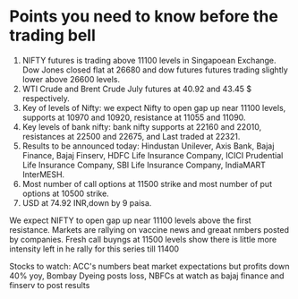 # Points you need to know before the trading bell

1. NIFTY futures is trading above 11100 levels in Singapoean Exchange. Dow Jones closed flat at 26680 and dow futures futures trading slightly lower above 26600 levels.
2. WTI Crude and Brent Crude July futures at 40.92 and 43.45 $ respectively. 
3. Key of levels of Nifty: we expect Nifty to open gap up near 11100 levels, supports at 10970 and 10920, resistance at  11055 and 11090.
4. Key levels of bank nifty: bank nifty supports at 22160 and 22010, resistances at 22500 and 22675, and Last traded at 22321.
5. Results to be announced today: Hindustan Unilever, Axis Bank, Bajaj Finance, Bajaj Finserv, HDFC Life Insurance Company, ICICI Prudential Life Insurance Company, SBI Life Insurance Company, IndiaMART InterMESH.
6. Most number of call options at 11500 strike and most number of put options at 10500 strike.
7. USD at 74.92 INR,down by 9 paisa.

We expect NIFTY to open gap up near 11100 levels above the first resistance. Markets are rallying on vaccine news and greaat nmbers posted by companies. Fresh call buyngs at 11500 levels show there is little more intensity left in he rally for this series till 11400

Stocks to watch: ACC's numbers beat market expectations but profits down 40% yoy, Bombay Dyeing posts loss, NBFCs at watch as bajaj finance and finserv to post results 
